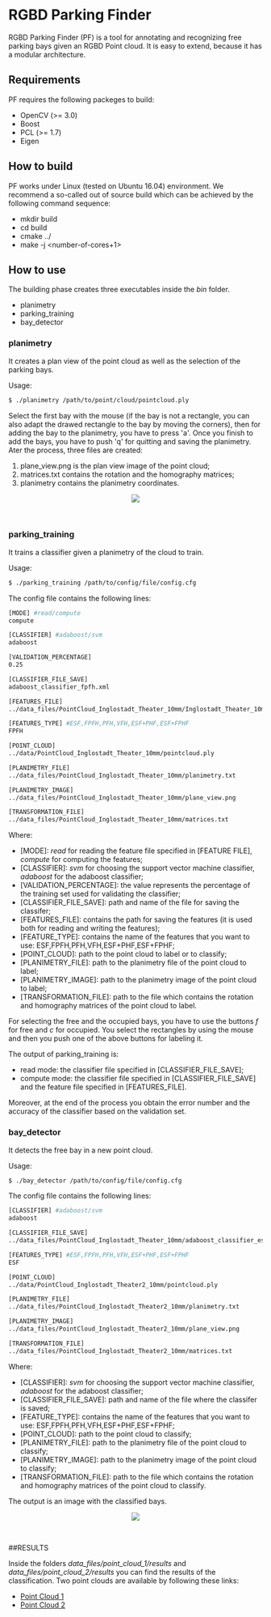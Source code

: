 # RGBD Parking Finder
RGBD Parking Finder (PF) is a tool for annotating and recognizing free parking bays given an RGBD Point cloud.
It is easy to extend, because it has a modular architecture.

## Requirements

PF requires the following packeges to build:

* OpenCV (>= 3.0)
* Boost
* PCL (>= 1.7)
* Eigen

## How to build

PF works under Linux (tested on Ubuntu 16.04) environment. We recommend a so-called out of source build 
which can be achieved by the following command sequence:

* mkdir build
* cd build
* cmake ../
* make -j <number-of-cores+1>

## How to use

The building phase creates three executables inside the _bin_ folder.

* planimetry
* parking_training
* bay_detector

### planimetry 

It creates a plan view of the point cloud as well as the selection of the parking bays.

Usage:
```bash
$ ./planimetry /path/to/point/cloud/pointcloud.ply
```

Select the first bay with the mouse (if the bay is not a rectangle, you can also adapt the drawed rectangle to the bay by moving the corners), 
then for adding the bay to the planimetry, you have to press 'a'. Once you finish to add the bays, you have to push 'q' for quitting and saving
the planimetry.
Ater the process, three files are created: 

1. plane_view.png is the plan view image of the point cloud;
2. matrices.txt contains the rotation and the homography matrices;
3. planimetry contains the planimetry coordinates.

<p align="center">
<img src="./images/selection.png"/>
</p>
<br>

### parking_training 

It trains a classifier given a planimetry of the cloud to train.

Usage:
```bash
$ ./parking_training /path/to/config/file/config.cfg
```
The config file contains the following lines:

```bash
[MODE] #read/compute 
compute

[CLASSIFIER] #adaboost/svm
adaboost

[VALIDATION_PERCENTAGE]
0.25

[CLASSIFIER_FILE_SAVE]
adaboost_classifier_fpfh.xml

[FEATURES_FILE]
../data_files/PointCloud_Inglostadt_Theater_10mm/Inglostadt_Theater_10mm_features_FPFH.txt

[FEATURES_TYPE] #ESF,FPFH,PFH,VFH,ESF+PHF,ESF+FPHF
FPFH

[POINT_CLOUD]
../data/PointCloud_Inglostadt_Theater_10mm/pointcloud.ply

[PLANIMETRY_FILE]
../data_files/PointCloud_Inglostadt_Theater_10mm/planimetry.txt

[PLANIMETRY_IMAGE]
../data_files/PointCloud_Inglostadt_Theater_10mm/plane_view.png

[TRANSFORMATION_FILE]
../data_files/PointCloud_Inglostadt_Theater_10mm/matrices.txt
```
Where:

* [MODE]: _read_ for reading the feature file specified in [FEATURE FILE], _compute_ for computing the features;
* [CLASSIFIER]: _svm_ for choosing the support vector machine classifier, _adaboost_ for the adaboost classifier;
* [VALIDATION_PERCENTAGE]: the value represents the percentage of the training set used for validating the classifier;
* [CLASSIFIER_FILE_SAVE]: path and name of the file for saving the classifer;
* [FEATURES_FILE]: contains the path for saving the features (it is used both for reading and writing the features);
* [FEATURE_TYPE]: contains the name of the features that you want to use: ESF,FPFH,PFH,VFH,ESF+PHF,ESF+FPHF;
* [POINT_CLOUD]: path to the point cloud to label or to classify;
* [PLANIMETRY_FILE]: path to the planimetry file of the point cloud to label;
* [PLANIMETRY_IMAGE]: path to the planimetry image of the point cloud to label;
* [TRANSFORMATION_FILE]: path to the file which contains the rotation and homography matrices of the point cloud to label.

For selecting the free and the occupied bays, you have to use the buttons _f_ for free and _c_ for occupied.
You select the rectangles by using the mouse and then you push one of the above buttons for labeling it.

The output of parking_training is:

* read mode: the classifier file specified in [CLASSIFIER_FILE_SAVE];
* compute mode: the classifier file specified in [CLASSIFIER_FILE_SAVE] and the feature file specified in [FEATURES_FILE].

Moreover, at the end of the process you obtain the error number and the accuracy of the classifier based on the validation set.

### bay_detector

It detects the free bay in a new point cloud.

Usage:
```bash
$ ./bay_detector /path/to/config/file/config.cfg
```

The config file contains the following lines:

```bash
[CLASSIFIER] #adaboost/svm
adaboost

[CLASSIFIER_FILE_SAVE]
../data_files/PointCloud_Inglostadt_Theater_10mm/adaboost_classifier_esf.xml

[FEATURES_TYPE] #ESF,FPFH,PFH,VFH,ESF+PHF,ESF+FPHF
ESF

[POINT_CLOUD]
../data/PointCloud_Inglostadt_Theater2_10mm/pointcloud.ply

[PLANIMETRY_FILE]
../data_files/PointCloud_Inglostadt_Theater2_10mm/planimetry.txt

[PLANIMETRY_IMAGE]
../data_files/PointCloud_Inglostadt_Theater2_10mm/plane_view.png

[TRANSFORMATION_FILE]
../data_files/PointCloud_Inglostadt_Theater2_10mm/matrices.txt
```
Where:

* [CLASSIFIER]: _svm_ for choosing the support vector machine classifier, _adaboost_ for the adaboost classifier;
* [CLASSIFIER_FILE_SAVE]: path and name of the file where the classifer is saved;
* [FEATURE_TYPE]: contains the name of the features that you want to use: ESF,FPFH,PFH,VFH,ESF+PHF,ESF+FPHF;
* [POINT_CLOUD]: path to the point cloud to classify;
* [PLANIMETRY_FILE]: path to the planimetry file of the point cloud to classify;
* [PLANIMETRY_IMAGE]: path to the planimetry image of the point cloud to classify;
* [TRANSFORMATION_FILE]: path to the file which contains the rotation and homography matrices of the point cloud to classify.

The output is an image with the classified bays.

<p align="center">
<img src="./images/classification.png"/>
</p>
<br>

##RESULTS

Inside the folders *data_files/point_cloud_1/results* and *data_files/point_cloud_2/results* you can find the results of the classification. 
Two point clouds are available by following these links:
* [Point Cloud 1](https://goo.gl/cFKsk9)
* [Point Cloud 2](https://goo.gl/XfrwZe)
